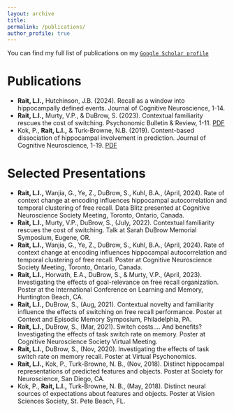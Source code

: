 ```yaml
---
layout: archive
title: 
permalink: /publications/
author_profile: true
---
```


<!-- Google tag (gtag.js) -->
<script async src="https://www.googletagmanager.com/gtag/js?id=G-DSE37TPFBZ"></script>
<script>
  window.dataLayer = window.dataLayer || [];
  function gtag(){dataLayer.push(arguments);}
  gtag('js', new Date());

  gtag('config', 'G-DSE37TPFBZ');
</script>

<!--{% if author.googlescholar %}
  You can also find my articles on <u><a href="{{author.googlescholar}}">my Google Scholar profile</a>.</u>
{% endif %}

{% include base_path %}

{% for post in site.publications reversed %}
  {% include archive-single.html %}
{% endfor %}-->

You can find my full list of publications on my [`Google Scholar profile`](https://scholar.google.com/citations?user=FMXN4lQAAAAJ&hl=en&oi=ao)



Publications
=======
* **Rait, L.I.,**  Hutchinson, J.B. (2024). Recall as a window into hippocampally defined events. Journal of Cognitive Neuroscience, 1-14. 
* **Rait, L.I.,** Murty, V.P., & DuBrow, S. (2023). Contextual familiarity rescues the cost of switching. Psychonomic Bulletin & Review, 1-11. [PDF](http://lindsay-rait.github.io/files/pbr_2023.pdf)
* Kok, P., **Rait, L.I.,** & Turk-Browne, N.B. (2019). Content-based dissociation of hippocampal involvement in prediction. Journal of Cognitive Neuroscience, 1-19. [PDF](http://lindsay-rait.github.io/files/jocn_a_01509.pdf)

Selected Presentations
======
* **Rait, L.I.,** Wanjia, G., Ye, Z., DuBrow, S., Kuhl, B.A., (April, 2024). Rate of context change at encoding influences hippocampal autocorrelation and temporal clustering of free recall. Data Blitz presented at Cognitive Neuroscience Society Meeting, Toronto, Ontario, Canada. 
* **Rait, L.I.,** Murty, V.P., DuBrow, S., (July, 2022). Contextual familiarity rescues the cost of switching. Talk at Sarah DuBrow Memorial Symposium, Eugene, OR.
* **Rait, L.I.,** Wanjia, G., Ye, Z., DuBrow, S., Kuhl, B.A., (April, 2024). Rate of context change at encoding influences hippocampal autocorrelation and temporal clustering of free recall. Poster at Cognitive Neuroscience Society Meeting, Toronto, Ontario, Canada. 
* **Rait, L.I.,** Horwath, E.A., DuBrow, S., & Murty, V.P., (April, 2023). Investigating the effects of goal-relevance on free recall organization. Poster at the International Conference on Learning and Memory, Huntington Beach, CA. 
* **Rait, L.I.,** DuBrow, S., (Aug, 2021). Contextual novelty and familiarity influence the effects of switching on free recall performance. Poster at Context and Episodic Memory Symposium, Philadelphia, PA.  
* **Rait, L.I.,** DuBrow, S., (Mar, 2021). Switch costs…. And benefits? Investigating the effects of task switch rate on memory. Poster at Cognitive Neuroscience Society Virtual Meeting. 
* **Rait, L.I.,** DuBrow, S., (Nov, 2020). Investigating the effects of task switch rate on memory recall. Poster at Virtual Psychonomics. 
* **Rait, L.I.,** Kok, P., Turk-Browne, N. B., (Nov, 2018). Distinct hippocampal representations of predicted features and objects. Poster at Society for Neuroscience, San Diego, CA.
* Kok, P., **Rait, L.I.,** Turk-Browne, N. B., (May, 2018). Distinct neural sources of expectations about features and objects. Poster at Vision Sciences Society, St. Pete Beach, FL.
